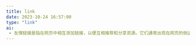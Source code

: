 ```yaml
---
title: link
date: 2023-10-24 16:57:00
type: "link"
ai:
 - 友情链接是指在网页中相互添加链接，以便互相推荐和分享资源。它们通常出现在网页的侧边栏、底部或专门的友情链接页面上。友链的目的是建立起网站之间的合作关系，增加互访流量，提高网站的曝光度和知名度。
---
```

